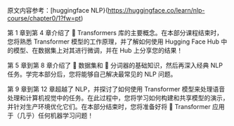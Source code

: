 
原文内容参考：[huggingface NLP}(https://huggingface.co/learn/nlp-course/chapter0/1?fw=pt)

第 1 章到第 4 章介绍了 🤗 Transformers 库的主要概念。在本部分课程结束时，您将熟悉 Transformer 模型的工作原理，并了解如何使用 Hugging Face Hub 中的模型、在数据集上对其进行微调，并在 Hub 上分享您的结果！

第 5 章到第 8 章介绍了 🤗 数据集和 🤗 分词器的基础知识，然后再深入经典 NLP 任务。学完本部分后，您将能够自己解决最常见的 NLP 问题。

第 9 章到第 12 章超越了 NLP，并探讨了如何使用 Transformer 模型来处理语音处理和计算机视觉中的任务。在此过程中，您将学习如何构建和共享模型的演示，并针对生产环境优化它们。在本部分结束时，您将准备好将 🤗 Transformer 应用于（几乎）任何机器学习问题！